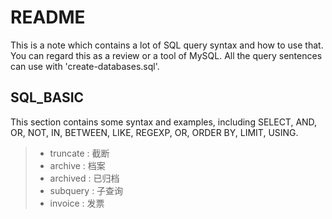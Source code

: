 # README

This is a note which contains a lot of SQL query syntax and how to use that. You can regard this as a review or a tool of MySQL. All the query sentences can use with 'create-databases.sql'.

## SQL_BASIC
This section contains some syntax and examples, including SELECT, AND, OR, NOT, IN, BETWEEN, LIKE, REGEXP, OR, ORDER BY, LIMIT, USING.

> - truncate : 截断
> - archive : 档案 
> - archived : 已归档
> - subquery : 子查询
> - invoice : 发票
